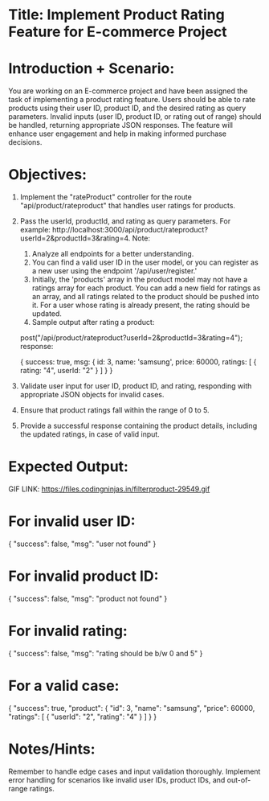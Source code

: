 # Title: Implement Product Rating Feature for E-commerce Project

# Introduction + Scenario:

You are working on an E-commerce project and have been assigned the task of implementing a product rating feature. Users should be able to rate products using their user ID, product ID, and the desired rating as query parameters. Invalid inputs (user ID, product ID, or rating out of range) should be handled, returning appropriate JSON responses. The feature will enhance user engagement and help in making informed purchase decisions.

# Objectives:

1. Implement the "rateProduct" controller for the route "api/product/rateproduct" that handles user ratings for products.

2. Pass the userId, productId, and rating as query parameters. For example: http://localhost:3000/api/product/rateproduct?userId=2&productId=3&rating=4.
   Note:

   1. Analyze all endpoints for a better understanding.
   2. You can find a valid user ID in the user model, or you can register as a new user using the endpoint '/api/user/register.'
   3. Initially, the 'products' array in the product model may not have a ratings array for each product. You can add a new field for ratings as an array, and all ratings related to the product should be pushed into it. For a user whose rating is already present, the rating should be updated.
   4. Sample output after rating a product:

   post("/api/product/rateproduct?userId=2&productId=3&rating=4");
   response:

   {
   success: true,
   msg: { id: 3, name: 'samsung', price: 60000, ratings: [ { rating: "4", userId: "2" } ] }
   }

3. Validate user input for user ID, product ID, and rating, responding with appropriate JSON objects for invalid cases.

4. Ensure that product ratings fall within the range of 0 to 5.

5. Provide a successful response containing the product details, including the updated ratings, in case of valid input.

# Expected Output:

GIF LINK: https://files.codingninjas.in/filterproduct-29549.gif

# For invalid user ID:

{
"success": false,
"msg": "user not found"
}

# For invalid product ID:

{
"success": false,
"msg": "product not found"
}

# For invalid rating:

{
"success": false,
"msg": "rating should be b/w 0 and 5"
}

# For a valid case:

{
"success": true,
"product": {
"id": 3,
"name": "samsung",
"price": 60000,
"ratings": [
{
"userId": "2",
"rating": "4"
}
]
}
}

# Notes/Hints:

Remember to handle edge cases and input validation thoroughly.
Implement error handling for scenarios like invalid user IDs, product IDs, and out-of-range ratings.
